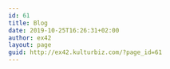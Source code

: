 ```yaml
---
id: 61
title: Blog
date: 2019-10-25T16:26:31+02:00
author: ex42
layout: page
guid: http://ex42.kulturbiz.com/?page_id=61
---
```

